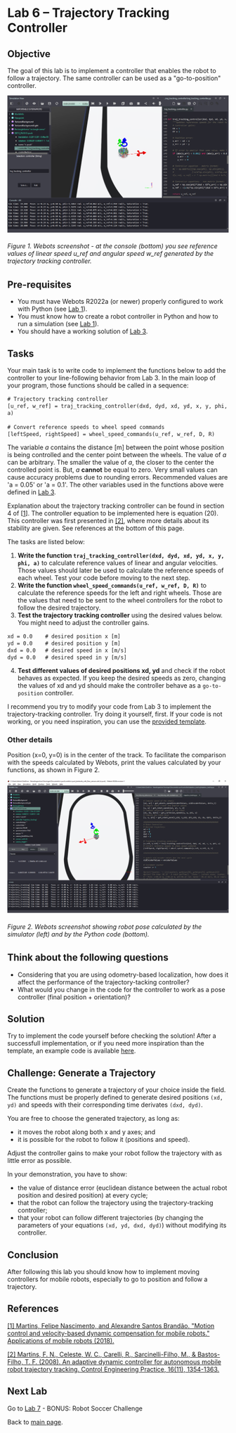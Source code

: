 # Lab 6 – Trajectory Tracking Controller

## Objective
The goal of this lab is to implement a controller that enables the robot to follow a trajectory. The same controller can be used as a "go-to-position" controller. 

![screenshot_Webots](../Lab6/screenshot_traj_tracking.png)

###### Figure 1. Webots screenshot - at the console (bottom) you see reference values of linear speed _u_ref_ and angular speed _w_ref_ generated by the trajectory tracking controller.

## Pre-requisites
* You must have Webots R2022a (or newer) properly configured to work with Python (see [Lab 1](../Lab1/ReadMe.md)).
* You must know how to create a robot controller in Python and how to run a simulation (see [Lab 1](../Lab1/ReadMe.md)). 
* You should have a working solution of [Lab 3](../Lab3/ReadMe.md). 

## Tasks
Your main task is to write code to implement the functions below to add the controller to your line-following behavior from Lab 3. In the main loop of your program, those functions should be called in a sequence:

```
# Trajectory tracking controller
[u_ref, w_ref] = traj_tracking_controller(dxd, dyd, xd, yd, x, y, phi, a)

# Convert reference speeds to wheel speed commands
[leftSpeed, rightSpeed] = wheel_speed_commands(u_ref, w_ref, D, R)
```

The variable _a_ contains the distance [m] between the point whose position is being controlled and the center point between the wheels. The value of _a_ can be arbitrary. The smaller the value of _a_, the closer to the center the controlled point is. But, _a_ **cannot** be equal to zero. Very small values can cause accuracy problems due to rounding errors. Recommended values are 'a = 0.05' or 'a = 0.1'. The other variables used in the functions above were defined in [Lab 3](../Lab3). 

Explanation about the trajectory tracking controller can be found in section 4 of [[1](https://www.intechopen.com/books/applications-of-mobile-robots/motion-control-and-velocity-based-dynamic-compensation-for-mobile-robots)]. The controller equation to be implemented here is equation (20). This controller was first presented in [[2]](https://www.sciencedirect.com/science/article/abs/pii/S0967066108000373?via%3Dihub), where more details about its stability are given. See references at the bottom of this page. 

The tasks are listed below:

1. **Write the function `traj_tracking_controller(dxd, dyd, xd, yd, x, y, phi, a)`** to calculate reference values of linear and angular velocities. Those values should later be used to calculate the reference speeds of each wheel. Test your code before moving to the next step.
2. **Write the function `wheel_speed_commands(u_ref, w_ref, D, R)`** to calculate the reference speeds for the left and right wheels. Those are the values that need to be sent to the wheel controllers for the robot to follow the desired trajectory.
3. **Test the trajectory tracking controller** using the desired values below. You might need to adjust the controller gains.
```
xd = 0.0	# desired position x [m]
yd = 0.0	# desired position y [m]
dxd = 0.0	# desired speed in x [m/s]
dyd = 0.0	# desired speed in y [m/s]
```
4. **Test different values of desired positions xd, yd** and check if the robot behaves as expected. If you keep the desired speeds as zero, changing the values of xd and yd should make the controller behave as a `go-to-position` controller. 

I recommend you try to modify your code from Lab 3 to implement the trajectory-tracking controller. Try doing it yourself, first. If your code is not working, or you need inspiration, you can use the [provided template](../Lab6/lab6_template.py). 

### Other details

Position (x=0, y=0) is in the center of the track. To facilitate the comparison with the speeds calculated by Webots, print the values calculated by your functions, as shown in Figure 2. 

![Robot pose in Webots](../Lab6/Webots_screenshot_line_following_world.png)

###### Figure 2. Webots screenshot showing robot pose calculated by the simulator (left) and by the Python code (bottom).


## Think about the following questions

* Considering that you are using odometry-based localization, how does it affect the performance of the trajectory-tacking controller?
* What would you change in the code for the controller to work as a pose controller (final position + orientation)?

## Solution
Try to implement the code yourself before checking the solution! After a successfull implementation, or if you need more inspiration than the template, an example code is available [here](../Lab6/trajectory_tracking_controller.py).

## Challenge: Generate a Trajectory
Create the functions to generate a trajectory of your choice inside the field. The functions must be properly defined to generate desired positions `(xd, yd)` and speeds with their corresponding time derivates `(dxd, dyd)`. 

You are free to choose the generated trajectory, as long as:
* it moves the robot along both x and y axes; and
* it is possible for the robot to follow it (positions and speed).

Adjust the controller gains to make your robot follow the trajectory with as little error as possible. 

In your demonstration, you have to show:
* the value of distance error (euclidean distance between the actual robot position and desired position) at every cycle;
* that the robot can follow the trajectory using the trajectory-tracking controller;
* that your robot can follow different trajectories (by changing the parameters of your equations `(xd, yd, dxd, dyd)`) without modifying its controller. 

## Conclusion
After following this lab you should know how to implement moving controllers for mobile robots, especially to go to position and follow a trajectory.

## References
[[1] Martins, Felipe Nascimento, and Alexandre Santos Brandão. "Motion control and velocity-based dynamic compensation for mobile robots." Applications of mobile robots (2018).](https://www.intechopen.com/books/applications-of-mobile-robots/motion-control-and-velocity-based-dynamic-compensation-for-mobile-robots)

[[2] Martins, F. N., Celeste, W. C., Carelli, R., Sarcinelli-Filho, M., & Bastos-Filho, T. F. (2008). An adaptive dynamic controller for autonomous mobile robot trajectory tracking. Control Engineering Practice, 16(11), 1354-1363.](https://www.sciencedirect.com/science/article/abs/pii/S0967066108000373?via%3Dihub)


## Next Lab
Go to [Lab 7](../Lab7/ReadMe.md) - BONUS: Robot Soccer Challenge

Back to [main page](../README.md).
